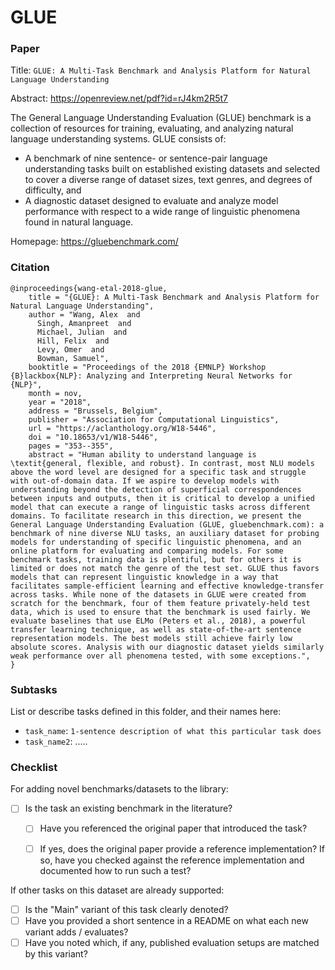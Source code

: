 # GLUE

### Paper

Title: `GLUE: A Multi-Task Benchmark and Analysis Platform for Natural Language Understanding`

Abstract: https://openreview.net/pdf?id=rJ4km2R5t7

The General Language Understanding Evaluation (GLUE) benchmark is a collection of
resources for training, evaluating, and analyzing natural language understanding
systems. GLUE consists of:
- A benchmark of nine sentence- or sentence-pair language understanding tasks built
on established existing datasets and selected to cover a diverse range of dataset
sizes, text genres, and degrees of difficulty, and
- A diagnostic dataset designed to evaluate and analyze model performance with
respect to a wide range of linguistic phenomena found in natural language.

Homepage: https://gluebenchmark.com/

### Citation

```
@inproceedings{wang-etal-2018-glue,
    title = "{GLUE}: A Multi-Task Benchmark and Analysis Platform for Natural Language Understanding",
    author = "Wang, Alex  and
      Singh, Amanpreet  and
      Michael, Julian  and
      Hill, Felix  and
      Levy, Omer  and
      Bowman, Samuel",
    booktitle = "Proceedings of the 2018 {EMNLP} Workshop {B}lackbox{NLP}: Analyzing and Interpreting Neural Networks for {NLP}",
    month = nov,
    year = "2018",
    address = "Brussels, Belgium",
    publisher = "Association for Computational Linguistics",
    url = "https://aclanthology.org/W18-5446",
    doi = "10.18653/v1/W18-5446",
    pages = "353--355",
    abstract = "Human ability to understand language is \textit{general, flexible, and robust}. In contrast, most NLU models above the word level are designed for a specific task and struggle with out-of-domain data. If we aspire to develop models with understanding beyond the detection of superficial correspondences between inputs and outputs, then it is critical to develop a unified model that can execute a range of linguistic tasks across different domains. To facilitate research in this direction, we present the General Language Understanding Evaluation (GLUE, gluebenchmark.com): a benchmark of nine diverse NLU tasks, an auxiliary dataset for probing models for understanding of specific linguistic phenomena, and an online platform for evaluating and comparing models. For some benchmark tasks, training data is plentiful, but for others it is limited or does not match the genre of the test set. GLUE thus favors models that can represent linguistic knowledge in a way that facilitates sample-efficient learning and effective knowledge-transfer across tasks. While none of the datasets in GLUE were created from scratch for the benchmark, four of them feature privately-held test data, which is used to ensure that the benchmark is used fairly. We evaluate baselines that use ELMo (Peters et al., 2018), a powerful transfer learning technique, as well as state-of-the-art sentence representation models. The best models still achieve fairly low absolute scores. Analysis with our diagnostic dataset yields similarly weak performance over all phenomena tested, with some exceptions.",
}
```

### Subtasks

List or describe tasks defined in this folder, and their names here:
* `task_name`: `1-sentence description of what this particular task does`
* `task_name2`: .....

### Checklist

For adding novel benchmarks/datasets to the library:
* [ ] Is the task an existing benchmark in the literature?
  * [ ] Have you referenced the original paper that introduced the task?
  * [ ] If yes, does the original paper provide a reference implementation? If so, have you checked against the reference implementation and documented how to run such a test?


If other tasks on this dataset are already supported:
* [ ] Is the "Main" variant of this task clearly denoted?
* [ ] Have you provided a short sentence in a README on what each new variant adds / evaluates?
* [ ] Have you noted which, if any, published evaluation setups are matched by this variant?
